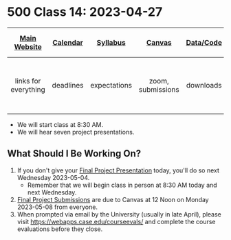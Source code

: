 # 500 Class 14: 2023-04-27

[Main Website](https://thomaselove.github.io/500-2023/) | [Calendar](https://thomaselove.github.io/500-2023/calendar.html) | [Syllabus](https://thomaselove.github.io/500-syllabus-2023) | [Canvas](https://canvas.case.edu) | [Data/Code](https://github.com/THOMASELOVE/500-data) |  [Sources](https://github.com/THOMASELOVE/500-classes-2023/tree/main/sources) | For help, email
:-----------: | :--------------: | :----------: | :---------: | :-------------: | :------: | :-----------: 
links for everything | deadlines | expectations | zoom, submissions | downloads | to read | `Thomas` dot `Love` at `case` dot `edu`

- We will start class at 8:30 AM.
- We will hear seven project presentations.

## What Should I Be Working On?

1. If you don't give your [Final Project Presentation](https://thomaselove.github.io/500-2023/proj500.html#the-presentation) today, you'll do so next Wednesday 2023-05-04. 
    - Remember that we will begin class in person at 8:30 AM today and next Wednesday.
2. [Final Project Submissions](https://thomaselove.github.io/500-2023/proj500.html#final-materials) are due to Canvas at 12 Noon on Monday 2023-05-08 from everyone.
3. When prompted via email by the University (usually in late April), please visit https://webapps.case.edu/courseevals/ and complete the course evaluations before they close.
